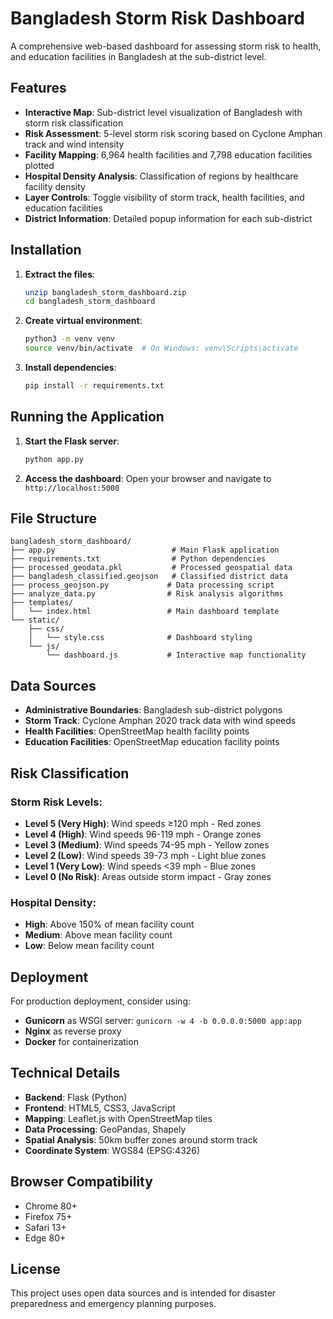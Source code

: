 # Bangladesh Storm Risk Dashboard

A comprehensive web-based dashboard for assessing storm risk to health, and education facilities in Bangladesh at the sub-district level.

## Features

- **Interactive Map**: Sub-district level visualization of Bangladesh with storm risk classification
- **Risk Assessment**: 5-level storm risk scoring based on Cyclone Amphan track and wind intensity
- **Facility Mapping**: 6,964 health facilities and 7,798 education facilities plotted
- **Hospital Density Analysis**: Classification of regions by healthcare facility density
- **Layer Controls**: Toggle visibility of storm track, health facilities, and education facilities
- **District Information**: Detailed popup information for each sub-district

## Installation

1. **Extract the files**:
   ```bash
   unzip bangladesh_storm_dashboard.zip
   cd bangladesh_storm_dashboard
   ```

2. **Create virtual environment**:
   ```bash
   python3 -m venv venv
   source venv/bin/activate  # On Windows: venv\Scripts\activate
   ```

3. **Install dependencies**:
   ```bash
   pip install -r requirements.txt
   ```

## Running the Application

1. **Start the Flask server**:
   ```bash
   python app.py
   ```

2. **Access the dashboard**:
   Open your browser and navigate to `http://localhost:5000`

## File Structure

```
bangladesh_storm_dashboard/
├── app.py                          # Main Flask application
├── requirements.txt                # Python dependencies
├── processed_geodata.pkl           # Processed geospatial data
├── bangladesh_classified.geojson   # Classified district data
├── process_geojson.py             # Data processing script
├── analyze_data.py                # Risk analysis algorithms
├── templates/
│   └── index.html                 # Main dashboard template
└── static/
    ├── css/
    │   └── style.css              # Dashboard styling
    └── js/
        └── dashboard.js           # Interactive map functionality
```

## Data Sources

- **Administrative Boundaries**: Bangladesh sub-district polygons
- **Storm Track**: Cyclone Amphan 2020 track data with wind speeds
- **Health Facilities**: OpenStreetMap health facility points
- **Education Facilities**: OpenStreetMap education facility points

## Risk Classification

### Storm Risk Levels:
- **Level 5 (Very High)**: Wind speeds ≥120 mph - Red zones
- **Level 4 (High)**: Wind speeds 96-119 mph - Orange zones  
- **Level 3 (Medium)**: Wind speeds 74-95 mph - Yellow zones
- **Level 2 (Low)**: Wind speeds 39-73 mph - Light blue zones
- **Level 1 (Very Low)**: Wind speeds <39 mph - Blue zones
- **Level 0 (No Risk)**: Areas outside storm impact - Gray zones

### Hospital Density:
- **High**: Above 150% of mean facility count
- **Medium**: Above mean facility count
- **Low**: Below mean facility count

## Deployment

For production deployment, consider using:
- **Gunicorn** as WSGI server: `gunicorn -w 4 -b 0.0.0.0:5000 app:app`
- **Nginx** as reverse proxy
- **Docker** for containerization

## Technical Details

- **Backend**: Flask (Python)
- **Frontend**: HTML5, CSS3, JavaScript
- **Mapping**: Leaflet.js with OpenStreetMap tiles
- **Data Processing**: GeoPandas, Shapely
- **Spatial Analysis**: 50km buffer zones around storm track
- **Coordinate System**: WGS84 (EPSG:4326)

## Browser Compatibility

- Chrome 80+
- Firefox 75+
- Safari 13+
- Edge 80+

## License

This project uses open data sources and is intended for disaster preparedness and emergency planning purposes.


